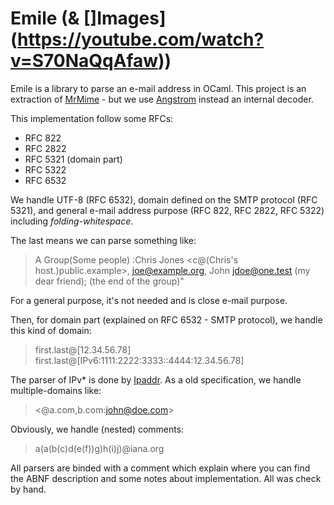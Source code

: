 Emile (& []Images](https://youtube.com/watch?v=S70NaQqAfaw))
============================================================

Emile is a library to parse an e-mail address in OCaml. This project is an
extraction of [MrMime](https://github.com/oklm-wsh/MrMime.git) - but we use
[Angstrom](https://github.com/inhabitedtype/angstrom.git) instead an internal
decoder.

This implementation follow some RFCs:
- RFC 822
- RFC 2822
- RFC 5321 (domain part)
- RFC 5322
- RFC 6532

We handle UTF-8 (RFC 6532), domain defined on the SMTP protocol (RFC 5321), and
general e-mail address purpose (RFC 822, RFC 2822, RFC 5322) including
_folding-whitespace_.

The last means we can parse something like:

> A Group(Some people)
>    :Chris Jones <c@(Chris's host.)public.example>,
>      joe@example.org,
>  John <jdoe@one.test> (my dear friend); (the end of the group)"

For a general purpose, it's not needed and is close e-mail purpose.

Then, for domain part (explained on RFC 6532 - SMTP protocol), we handle this
kind of domain:

> first.last@[12.34.56.78]
> first.last@[IPv6:1111:2222:3333::4444:12.34.56.78]

The parser of IPv* is done by [Ipaddr](https://github.com/mirage/ipaddr.git).
As a old specification, we handle multiple-domains like:

> <@a.com,b.com:john@doe.com>

Obviously, we handle (nested) comments:

> a(a(b(c)d(e(f))g)h(i)j)@iana.org

All parsers are binded with a comment which explain where you can find the ABNF
description and some notes about implementation. All was check by hand.
